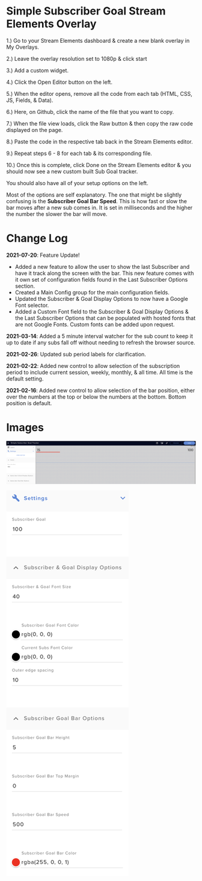 # Simple Subscriber Goal Stream Elements Overlay

1.) Go to your Stream Elements dashboard & create a new blank overlay in My Overlays.

2.) Leave the overlay resolution set to 1080p & click start

3.) Add a custom widget.

4.) Click the Open Editor button on the left.

5.) When the editor opens, remove all the code from each tab (HTML, CSS, JS, Fields, & Data).

6.) Here, on Github, click the name of the file that you want to copy.

7.) When the file view loads, click the Raw button & then copy the raw code displayed on the page.

8.) Paste the code in the respective tab back in the Stream Elements editor.

9.) Repeat steps 6 - 8 for each tab & its corresponding file.

10.) Once this is complete, click Done on the Stream Elements editor & you should now see a new custom built Sub Goal tracker. 

You should also have all of your setup options on the left.

Most of the options are self explanatory. The one that might be slightly confusing is the **Subscriber Goal Bar Speed**.  This is how fast or slow the bar moves after a new sub comes in.  It is set in milliseconds and the higher the number the slower the bar will move.


# Change Log

**2021-07-20**: Feature Update!
- Added a new feature to allow the user to show the last Subscriber and have it track along the screen with the bar. This new feature comes with it own set of configuration fields found in the Last Subscriber Options section. 
- Created a Main Config group for the main configuration fields.
- Updated the Subscriber & Goal Display Options to now have a Google Font selector.
- Added a Custom Font field to the Subscriber & Goal Display Options & the Last Subscriber Options that can be populated with hosted fonts that are not Google Fonts. Custom fonts can be added upon request.

**2021-03-14**: Added a 5 minute interval watcher for the sub count to keep it up to date if any subs fall off without needing to refresh the browser source.

**2021-02-26**: Updated sub period labels for clarification.

**2021-02-22**: Added new control to allow selection of the subscription period to include current session, weekly, monthly, & all time.  All time is the default setting.


**2021-02-16**: Added new control to allow selection of the bar position, either over the numbers at the top or below the numbers at the bottom.  Bottom position is default.

# Images

![Sub Goal](subgoal1.png)

![Sub Goal Controls](subgoal2.png)
